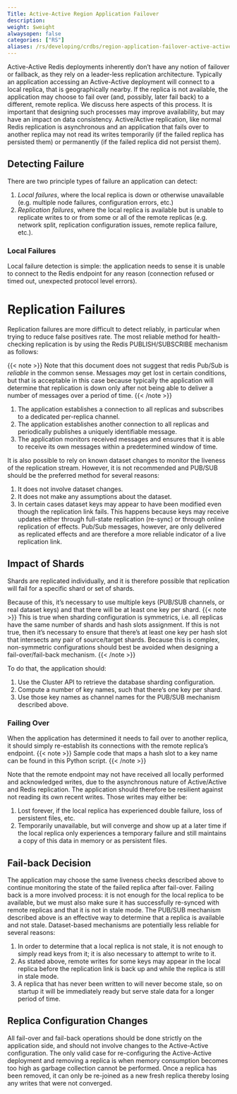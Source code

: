 ```yaml
---
Title: Active-Active Region Application Failover
description:
weight: $weight
alwaysopen: false
categories: ["RS"]
aliases: /rs/developing/crdbs/region-application-failover-active-active/
---
```


Active-Active Redis deployments inherently don’t have any notion of failover or failback, as they rely on a leader-less replication architecture.
Typically an application accessing an Active-Active deployment will connect to a local replica, that is geographically nearby. If the replica is not available, the application may choose to fail over (and, possibly, later fail back) to a different, remote replica. We discuss here aspects of this process.
It is important that designing such processes may improve availability, but may have an impact on data consistency. Active/Active replication, like normal Redis replication is asynchronous and an application that fails over to another replica may not read its writes temporarily (if the failed replica has persisted them) or permanently (if the failed replica did not persist them).


## Detecting Failure

There are two principle types of failure an application can detect:
1. _Local failures_, where the local replica is down or otherwise unavailable (e.g. multiple node failures, configuration errors, etc.)
1. _Replication failures_, where the local replica is available but is unable to replicate writes to or from some or all of the remote replicas (e.g. network split, replication configuration issues, remote replica failure, etc.).

### Local Failures
Local failure detection is simple: the application needs to sense it is unable to connect to the Redis endpoint for any reason (connection refused or timed out, unexpected protocol level errors).


##
# Replication Failures
Replication failures are more difficult to detect reliably, in particular when trying to reduce false positives rate. The most reliable method for health-checking replication is by using the Redis PUBLISH/SUBSCRIBE mechanism as follows:

{{< note >}}
Note that this document does not suggest that redis Pub/Sub is *reliable* in the common sense. Messages *may* get lost in certain conditions, but that is acceptable in this case because typically the application will determine that replication is down only after not being able to deliver a number of messages over a period of time.
{{< /note >}}

1. The application establishes a connection to all replicas and subscribes to a dedicated per-replica channel.
1. The application establishes another connection to all replicas and periodically publishes a uniquely identifiable message.
1. The application monitors received messages and ensures that it is able to receive its own messages within a predetermined window of time.

It is also possible to rely on known dataset changes to monitor the liveness of the replication stream. However, it is not recommended and PUB/SUB should be the preferred method for several reasons:
1. It does not involve dataset changes.
1. It does not make any assumptions about the dataset.
1. In certain cases dataset keys may appear to have been modified even though the replication link fails. This happens because keys may receive updates either through full-state replication (re-sync) or through online replication of effects. Pub/Sub messages, however, are only delivered as replicated effects and are therefore a more reliable indicator of a live replication link.


## Impact of Shards
Shards are replicated individually, and it is therefore possible that replication will fail for a specific shard or set of shards.

Because of this, it’s necessary to use multiple keys (PUB/SUB channels, or real dataset keys) and that there will be at least one key per shard. 
{{< note >}}
This is true when sharding configuration is symmetrics, i.e. all replicas have the same number of shards and hash slots assignment. If this is not true, then it’s necessary to ensure that there’s at least one key per hash slot that intersects any pair of source/target shards. Because this is complex, non-symmetric configurations should best be avoided when designing a fail-over/fail-back mechanism.
{{< /note >}}

To do that, the application should:
1. Use the Cluster API to retrieve the database sharding configuration.
1. Compute a number of key names, such that there’s one key per shard.
1. Use those key names as channel names for the PUB/SUB mechanism described above.

### Failing Over
When the application has determined it needs to fail over to another replica, it should simply re-establish its connections with the remote replica’s endpoint.
{{< note >}}
Sample code that maps a hash slot to a key name can be found in this Python script.
{{< /note >}}

Note that the remote endpoint may not have received all locally performed and acknowledged writes, due to the asynchronous nature of Active/Active and Redis replication. The application should therefore be resilient against not reading its own recent writes. Those writes may either be:
1. Lost forever, if the local replica has experienced double failure, loss of persistent files, etc.
1. Temporarily unavailable, but will converge and show up at a later time if the local replica only experiences a temporary failure and still maintains a copy of this data in memory or as persistent files.


## Fail-back Decision
The application may choose the same liveness checks described above to continue monitoring the state of the failed replica after fail-over. 
Failing back is a more involved process: it is not enough for the local replica to be available, but we must also make sure it has successfully re-synced with remote replicas and that it is not in stale mode.
The PUB/SUB mechanism described above is an effective way to determine that a replica is available and not stale.
Dataset-based mechanisms are potentially less reliable for several reasons:
1. In order to determine that a local replica is not stale, it is not enough to simply read keys from it; it is also necessary to attempt to write to it.
1. As stated above, remote writes for some keys may appear in the local replica before the replication link is back up and while the replica is still in stale mode.
1. A replica that has never been written to will never become stale, so on startup it will be immediately ready but serve stale data for a longer period of time.

## Replica Configuration Changes
All fail-over and fail-back operations should be done strictly on the application side, and should not involve changes to the Active-Active configuration.
The only valid case for re-configuring the Active-Active deployment and removing a replica is when memory consumption becomes too high as garbage collection cannot be performed.
Once a replica has been removed, it can only be re-joined as a new fresh replica thereby losing any writes that were not converged.
